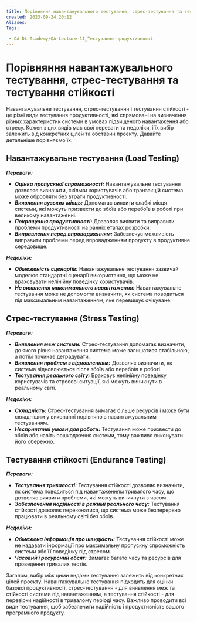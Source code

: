 ```yaml
---
title: Порівняння навантажувального тестування, стрес-тестування та тестування стійкості
created: 2023-09-24 20:12
Aliases:
Tags: 
 
 - QA-DL-Academy/QA-Lecture-11_Тестування-продуктивності
---
```


# Порівняння навантажувального тестування, стрес-тестування та тестування стійкості

Навантажувальне тестування, стрес-тестування і тестування стійкості - це різні види тестування продуктивності, які спрямовані на визначення різних характеристик системи в умовах підвищеного навантаження або стресу. Кожен з цих видів має свої переваги та недоліки, і їх вибір залежить від конкретних цілей та обставин проєкту. Давайте детальніше порівняємо їх:

## Навантажувальне тестування (Load Testing)

**_Переваги:_**

* **_Оцінка пропускної спроможності:_** Навантажувальне тестування дозволяє визначити, скільки користувачів або транзакцій система може обробляти без втрати продуктивності.
* **_Виявлення вузьких місць:_** Допомагає виявити слабкі місця системи, які можуть призвести до збоїв або перебоїв в роботі при великому навантаженні.
* **_Покращення продуктивності:_** Дозволяє виявити та виправити проблеми продуктивності на ранніх етапах розробки.
* **_Виправлення перед впровадженням:_** Забезпечує можливість виправити проблеми перед впровадженням продукту в продуктивне середовище.

**_Недоліки:_**

* **_Обмеженість сценаріїв:_** Навантажувальне тестування зазвичай моделює стандартні сценарії використання, що може не враховувати нелінійну поведінку користувачів.
* **_Не виявлення максимального навантаження:_** Навантажувальне тестування може не допомогти визначити, як система поводиться під максимальним навантаженням, яке перевищує очікуване.

## Стрес-тестування (Stress Testing)

**_Переваги:_**

* **_Виявлення меж системи:_** Стрес-тестування допомагає визначити, до якого рівня навантаження система може залишатися стабільною, а потім починає деградувати.
* **_Виявлення проблем з відновленням:_** Дозволяє визначити, як система відновлюється після збоїв або перебоїв в роботі.
* **_Тестування реального світу:_** Враховує нелінійну поведінку користувачів та стресові ситуації, які можуть виникнути в реальному світі.

**_Недоліки:_**

* **_Складність:_** Стрес-тестування вимагає більше ресурсів і може бути складнішим у виконанні порівняно з навантажувальним тестуванням.
* **_Несприятливі умови для роботи:_** Тестування може призвести до збоїв або навіть пошкодження системи, тому важливо виконувати його обережно.

## Тестування стійкості (Endurance Testing)

**_Переваги:_**
* **_Тестування тривалості:_** Тестування стійкості дозволяє визначити, як система поводиться під навантаженням тривалого часу, що дозволяє виявити проблеми, які можуть виникнути з часом.
* **_Забезпечення надійності в режимі реального часу:_** Тестування стійкості дозволяє переконатися, що система може безперервно працювати в реальному світі без збоїв.

**_Недоліки:_**
* **_Обмежена інформація про швидкість:_** Тестування стійкості може не надавати інформації про максимальну пропускну спроможність системи або її поведінку під стресом.
* **_Часовий і ресурсний обсяг:_** Вимагає багато часу та ресурсів для проведення тривалих тестів.

Загалом, вибір між цими видами тестування залежить від конкретних цілей проєкту. Навантажувальне тестування підходить для оцінки базової продуктивності, стрес-тестування - для виявлення меж та стійкості системи під навантаженням, а тестування стійкості - для перевірки надійності в тривалому періоді часу. Важливо проводити всі види тестування, щоб забезпечити надійність і продуктивність вашого програмного продукту.
